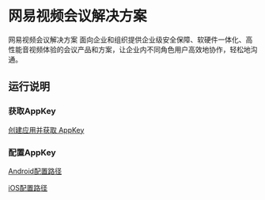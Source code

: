 # 网易视频会议解决方案
网易视频会议解决方案 面向企业和组织提供企业级安全保障、软硬件一体化、高性能音视频体验的会议产品和方案，让企业内不同角色用户高效地协作，轻松地沟通。


## 运行说明
### 获取AppKey
[创建应用并获取 AppKey](https://doc.yunxin.163.com/console/guide/TIzMDE4NTA?platform=console)
### 配置AppKey
[Android配置路径](./android/app/src/main/assets/xkit_server.config)


[iOS配置路径](./ios/Runner/xkit_server.config)